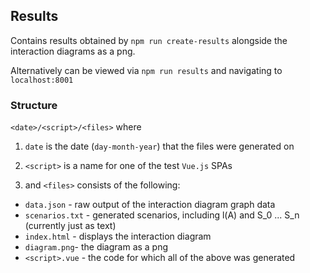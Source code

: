 ## Results

Contains results obtained by `npm run create-results` alongside the interaction diagrams as a png.

Alternatively can be viewed via `npm run results` and navigating to `localhost:8001`

### Structure
 
 `<date>/<script>/<files>` where 

1) `date` is the date (`day-month-year`) that the files were generated on

2) `<script>` is a name for one of the test `Vue.js` SPAs

3) and `<files>` consists of the following:
 
* `data.json` - raw output of the interaction diagram graph data
* `scenarios.txt` - generated scenarios, including l(A) and S_0 ... S_n (currently just as text)
* `index.html` - displays the interaction diagram
* `diagram.png`- the diagram as a png
* `<script>.vue` - the code for which all of the above was generated
